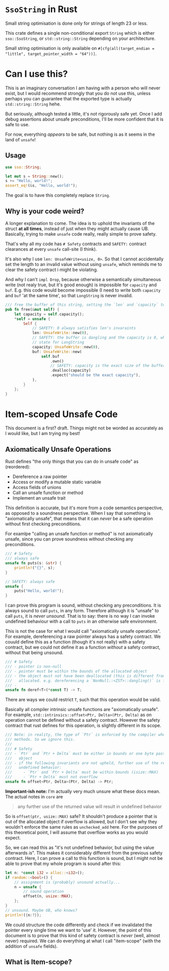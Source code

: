 # `SsoString` in Rust

Small string optimisation is done only for strings of length 23 or less. 

This crate defines a single non-conditional export `String` which is either `sso::SsoString`, or 
`std::string::String` depending on your architecture.

Small string optimisation is only available on `#[cfg(all(target_endian = "little", target_pointer_width = "64"))]`.

# Can I use this?

This is an imaginary conversation I am having with a person who will never exist, but I would recommend strongly that 
you do not use this, unless perhaps you can guarantee that the exported type is actually `std::string::String` hehe.

But seriously, although tested a little, it's not rigorously safe yet. Once I add debug assertions about unsafe 
preconditions, I'll be more confident that it is safe to use.

For now, everything *appears* to be safe, but nothing is as it seems in the land of `unsafe`! 

## Usage

```rust
use sso::String;

let mut s = String::new();
s += "Hello, world!";
assert_eq!(&s, "Hello, world!");
```

The goal is to have this completely replace `String`.

## Why is your code weird?

A longer explanation to come. The idea is to uphold the invariants of the struct **at all times**, instead of just 
when they might actually cause UB. Basically, trying to make `unsafe` code really, really simple to prove safety.

That's why all my code has `# Safety` contracts and `SAFETY:` contract clearances at every `unsafe` call-site 
(I think).

It's also why I use `len: UnsafeWrite<usize, 0>`. So that I cannot accidentally set the length to an invalid value 
without using `unsafe`, which reminds me to clear the safety contract i might be violating.

And why I can't `impl Drop`, because otherwise a semantically simultaneous write (not realy true, but it's good 
enough) is impossible for `capacity` and `buf`. E.g. this code would become impossible (I need to write both 
`capacity` and `buf` 'at the same time', so that `LongString` is never invalid.

```rust
/// free the buffer of this string, setting the `len` and `capacity` to `0`
pub fn free(&mut self) {
    let capacity = self.capacity();
    *self = unsafe {
        Self {
            // SAFETY: 0 always satisfies len's invaraints
            len: UnsafeWrite::new(0),
            // SAFETY: the buffer is dangling and the capacity is 0, which is a valid
            // state for LongString
            capacity: UnsafeWrite::new(0),
            buf: UnsafeWrite::new(
                self.buf
                    .own()
                    // SAFETY: capacity is the exact size of the buffer
                    .dealloc(capacity)
                    .expect("should be the exact capacity"),
            ),
        }
    };
}
```

# Item-scoped Unsafe Code

This document is a first? draft. Things might not be worded as accurately as I would like, but I am trying my best!

## Axiomatically Unsafe Operations

Rust defines "the only things that you can do in unsafe code" as (reordered):

- Dereference a raw pointer
- Access or modify a mutable static variable
- Access fields of unions
- Call an unsafe function or method
- Implement an unsafe trait

This definition is accurate, but it's more from a code semantics perspective, as opposed to a soundness
perspective. When I say that something is "axiomatically unsafe", that means that it can *never* be a safe 
operation without first checking preconditions. 

For examlpe "calling an unsafe function or method" is not axiomatically unsafe, since you can prove soundness 
without checking any preconditions.

```rust
/// # Safety
/// always safe
unsafe fn puts(s: &str) {
    println!("{}", s);
}

// SAFETY: always safe
unsafe {
    puts("Hello, world!");
}
```

I can prove this program is sound, without checking any preconditions. It is always sound to call `puts`, in
any form. Therefore although it is "unsafe" to call `puts`, it is *never unsound*. That is to say: there is no 
way I can invoke undefined behaviour with a call to `puts` in an otherwise safe environment.

This is not the case for what I would call "axiomatically unsafe operations". For example, dereferencing a raw 
pointer always has a safety contract. We couuld define this as a function (though it's not really) with a safety
contract, but we could not define it as a function *without* a safety contract, without that being unsound.

```rust
/// # Safety 
/// - pointer is non-null
/// - pointer must be within the bounds of the allocated object
/// - the object must not have been deallocated (this is different from never having been 
///   allocated. e.g. dereferencing a `NonNull::<ZST>::dangling()` is fine)
/// - 
unsafe fn deref<T>(*const T) -> T;
```

There are ways we could restrict `T`, such that this operation would be valid.

Basically all compiler intrinsic unsafe functions are "axiomatically unsafe". For example, 
`std::intrinsics::offset<Ptr, Delta>(Ptr, Delta)` as on operation cannot be defined without a 
safety contract. However the safety contract that rust defines for this operation, is slightly 
different in its scope.

```rust
/// Note: in reality, the type of `Ptr` is enforced by the compiler when we use stabilized 
/// methods. So we ignore this.
/// 
/// # Safety
/// - `Ptr` and `Ptr + Delta` must be either in bounds or one byte past the end of an allocated 
///   object
/// - if the following invariants are not upheld, further use of the returned value will result in
///   undefined behavior:
///     - `Ptr` and `Ptr + Delta` must be within bounds (isize::MAX)
///     - `Ptr + Delta` must not overflow
unsafe fn offset<Ptr, Delta>(Ptr, Delta) -> Ptr;
```

**Important-ish note:** I'm actually very much unsure what these docs mean. The actual notes in
`core` are 

> any further use of the returned value will result in undefined behavior 

So is `offset(ptr, usize::MAX)` safe? It shouldn't produce a pointer that is out of the allocated
object if overflow is allowed, but I don't see why they wouldn't enforce the same rules as 
`unchecked_add` here. For the purposes of this theoretical point, I will assume that overflow 
works as you would expect. 

So, we can read this as "it's not undefined behavior, but using the value afterwards *is*".
This makes it considerably different from the previous safety contract. Here, I can prove a call 
to this function is sound, but I might not be able to prove that my whole program is sound after
this: 

```rs
let n: *const i32 = alloc::<i32>();
if random::<bool>() {
    // assignment is (probably) unsound actually... 
    n = unsafe { 
        // sound operation
        offset(n, usize::MAX); 
    }; 
}
// unsound. Maybe UB, who knows?
println!({n:?});
```

We could structure the code differently and check if we invalidated the pointer every single time 
we want to 'use' it. However, the point of this document is to prove that this kind of safety
contract is *never* (well, almost never) required. We can do everything at what I call
"item-scope" (with the addition of `unsafe` fields).

## What is Item-scope?


